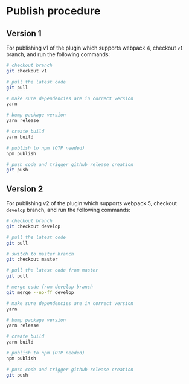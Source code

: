 # Publish procedure

## Version 1
For publishing v1 of the plugin which supports webpack 4, checkout `v1` branch, and run the following commands:
```bash
# checkout branch
git checkout v1

# pull the latest code
git pull

# make sure dependencies are in correct version
yarn

# bump package version
yarn release

# create build
yarn build

# publish to npm (OTP needed)
npm publish

# push code and trigger github release creation
git push
```

## Version 2
For publishing v2 of the plugin which supports webpack 5, checkout `develop` branch, and run the following commands:
```bash
# checkout branch
git checkout develop

# pull the latest code
git pull

# switch to master branch
git checkout master

# pull the latest code from master
git pull

# merge code from develop branch
git merge --no-ff develop

# make sure dependencies are in correct version
yarn

# bump package version
yarn release

# create build
yarn build

# publish to npm (OTP needed)
npm publish

# push code and trigger github release creation
git push
```

